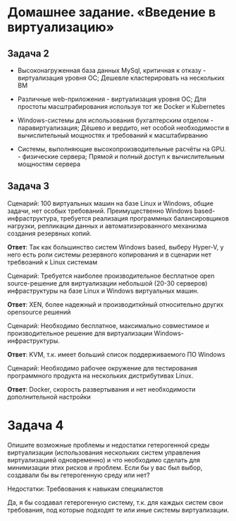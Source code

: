 # Домашнее задание. «Введение в виртуализацию»

## Задача 2

- Высоконагруженная база данных MySql, критичная к отказу - виртуализация уровня ОС; Дешевле кластерировать на нескольких ВМ 

- Различные web-приложения - виртуализация уровня ОС; Для простоты масштрабирования используя тот же Docker и Kubernetes

- Windows-системы для использования бухгалтерским отделом - паравиртуализация; Дёшево и вердито, нет особой необходимости в вычислительный мощностях и требований к масштабирванию

- Системы, выполняющие высокопроизводительные расчёты на GPU. - физические сервера; Прямой и полный доступ к вычислительным мощностям сервера


## Задача 3

Сценарий:
100 виртуальных машин на базе Linux и Windows, общие задачи, нет особых требований. Преимущественно Windows based-инфраструктура, требуется реализация программных балансировщиков нагрузки, репликации данных и автоматизированного механизма создания резервных копий.

**Ответ**:
Так как большинство систем Windows based, выберу Hyper-V, у него есть роли системы резервного копирования и в сценарии нет требвоаний к Linux системам

Сценарий:
Требуется наиболее производительное бесплатное open source-решение для виртуализации небольшой (20-30 серверов) инфраструктуры на базе Linux и Windows виртуальных машин.

**Ответ**:
XEN, более надежный и производиткйный относительно других opensource решений

Сценарий:
Необходимо бесплатное, максимально совместимое и производительное решение для виртуализации Windows-инфраструктуры.

**Ответ**:
KVM, т.к. имеет больший список поддерживаемого ПО Windows

Сценарий:
Необходимо рабочее окружение для тестирования программного продукта на нескольких дистрибутивах Linux.

**Ответ**:
Docker, скорость развертывания и нет необходимости дополнительной настройки

# Задача 4

Опишите возможные проблемы и недостатки гетерогенной среды виртуализации (использования нескольких систем управления виртуализацией одновременно) и что необходимо сделать для минимизации этих рисков и проблем. Если бы у вас был выбор, создавали бы вы гетерогенную среду или нет?

Недостатки: Требвования к навыкам специалистов

Да, я бы создавал гетерогенную систему, т.к. для каждых систем свои требования, под которые подходят те или иные системы виртуализации.


